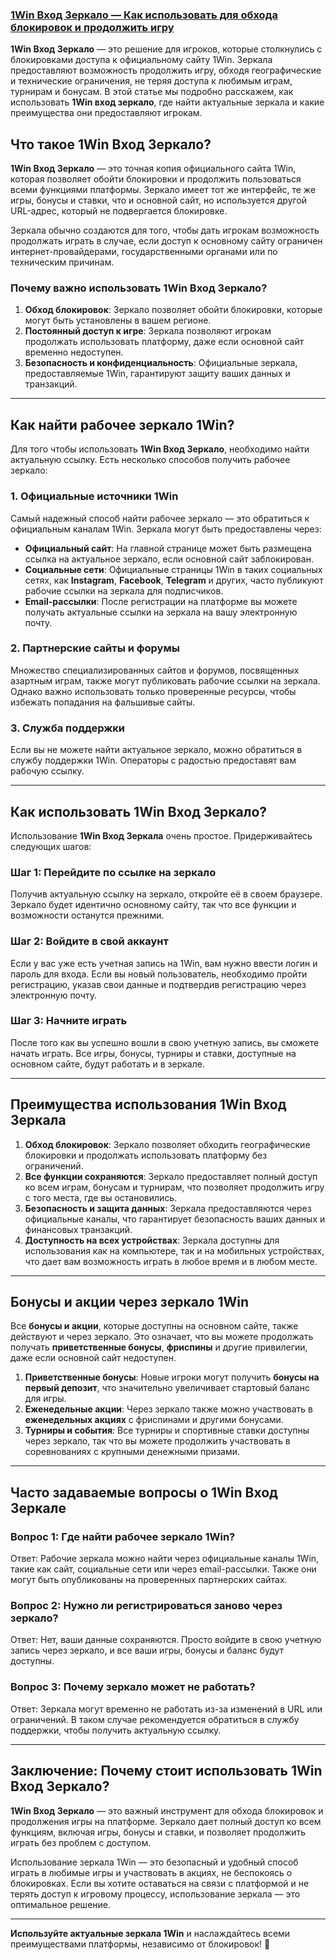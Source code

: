 ### [1Win Вход Зеркало — Как использовать для обхода блокировок и продолжить игру](https://brandplay.link/9sD8CZLQ)

**1Win Вход Зеркало** — это решение для игроков, которые столкнулись с блокировками доступа к официальному сайту 1Win. Зеркала предоставляют возможность продолжить игру, обходя географические и технические ограничения, не теряя доступа к любимым играм, турнирам и бонусам. В этой статье мы подробно расскажем, как использовать **1Win вход зеркало**, где найти актуальные зеркала и какие преимущества они предоставляют игрокам.

## Что такое 1Win Вход Зеркало?

**1Win Вход Зеркало** — это точная копия официального сайта 1Win, которая позволяет обойти блокировки и продолжить пользоваться всеми функциями платформы. Зеркало имеет тот же интерфейс, те же игры, бонусы и ставки, что и основной сайт, но используется другой URL-адрес, который не подвергается блокировке.

Зеркала обычно создаются для того, чтобы дать игрокам возможность продолжать играть в случае, если доступ к основному сайту ограничен интернет-провайдерами, государственными органами или по техническим причинам.

### Почему важно использовать 1Win Вход Зеркало?

1. **Обход блокировок**: Зеркало позволяет обойти блокировки, которые могут быть установлены в вашем регионе.
2. **Постоянный доступ к игре**: Зеркала позволяют игрокам продолжать использовать платформу, даже если основной сайт временно недоступен.
3. **Безопасность и конфиденциальность**: Официальные зеркала, предоставляемые 1Win, гарантируют защиту ваших данных и транзакций.

***

## Как найти рабочее зеркало 1Win?

Для того чтобы использовать **1Win Вход Зеркало**, необходимо найти актуальную ссылку. Есть несколько способов получить рабочее зеркало:

### 1. **Официальные источники 1Win**

Самый надежный способ найти рабочее зеркало — это обратиться к официальным каналам 1Win. Зеркала могут быть предоставлены через:

* **Официальный сайт**: На главной странице может быть размещена ссылка на актуальное зеркало, если основной сайт заблокирован.
* **Социальные сети**: Официальные страницы 1Win в таких социальных сетях, как **Instagram**, **Facebook**, **Telegram** и других, часто публикуют рабочие ссылки на зеркала для подписчиков.
* **Email-рассылки**: После регистрации на платформе вы можете получать актуальные ссылки на зеркала на вашу электронную почту.

### 2. **Партнерские сайты и форумы**

Множество специализированных сайтов и форумов, посвященных азартным играм, также могут публиковать рабочие ссылки на зеркала. Однако важно использовать только проверенные ресурсы, чтобы избежать попадания на фальшивые сайты.

### 3. **Служба поддержки**

Если вы не можете найти актуальное зеркало, можно обратиться в службу поддержки 1Win. Операторы с радостью предоставят вам рабочую ссылку.

***

## Как использовать 1Win Вход Зеркало?

Использование **1Win Вход Зеркала** очень простое. Придерживайтесь следующих шагов:

### Шаг 1: Перейдите по ссылке на зеркало

Получив актуальную ссылку на зеркало, откройте её в своем браузере. Зеркало будет идентично основному сайту, так что все функции и возможности останутся прежними.

### Шаг 2: Войдите в свой аккаунт

Если у вас уже есть учетная запись на 1Win, вам нужно ввести логин и пароль для входа. Если вы новый пользователь, необходимо пройти регистрацию, указав свои данные и подтвердив регистрацию через электронную почту.

### Шаг 3: Начните играть

После того как вы успешно вошли в свою учетную запись, вы сможете начать играть. Все игры, бонусы, турниры и ставки, доступные на основном сайте, будут работать и в зеркале.

***

## Преимущества использования 1Win Вход Зеркала

1. **Обход блокировок**: Зеркало позволяет обходить географические блокировки и продолжать использовать платформу без ограничений.
2. **Все функции сохраняются**: Зеркало предоставляет полный доступ ко всем играм, бонусам и турнирам, что позволяет продолжить игру с того места, где вы остановились.
3. **Безопасность и защита данных**: Зеркала предоставляются через официальные каналы, что гарантирует безопасность ваших данных и финансовых транзакций.
4. **Доступность на всех устройствах**: Зеркала доступны для использования как на компьютере, так и на мобильных устройствах, что дает вам возможность играть в любое время и в любом месте.

***

## Бонусы и акции через зеркало 1Win

Все **бонусы и акции**, которые доступны на основном сайте, также действуют и через зеркало. Это означает, что вы можете продолжать получать **приветственные бонусы**, **фриспины** и другие привилегии, даже если основной сайт недоступен.

1. **Приветственные бонусы**: Новые игроки могут получить **бонусы на первый депозит**, что значительно увеличивает стартовый баланс для игры.
2. **Еженедельные акции**: Через зеркало также можно участвовать в **еженедельных акциях** с фриспинами и другими бонусами.
3. **Турниры и события**: Все турниры и спортивные ставки доступны через зеркало, так что вы можете продолжить участвовать в соревнованиях с крупными денежными призами.

***

## Часто задаваемые вопросы о 1Win Вход Зеркале

### Вопрос 1: Где найти рабочее зеркало 1Win?

Ответ: Рабочие зеркала можно найти через официальные каналы 1Win, такие как сайт, социальные сети или через email-рассылки. Также они могут быть опубликованы на проверенных партнерских сайтах.

### Вопрос 2: Нужно ли регистрироваться заново через зеркало?

Ответ: Нет, ваши данные сохраняются. Просто войдите в свою учетную запись через зеркало, и все ваши игры, бонусы и баланс будут доступны.

### Вопрос 3: Почему зеркало может не работать?

Ответ: Зеркала могут временно не работать из-за изменений в URL или ограничений. В таком случае рекомендуется обратиться в службу поддержки, чтобы получить актуальную ссылку.

***

## Заключение: Почему стоит использовать 1Win Вход Зеркало?

**1Win Вход Зеркало** — это важный инструмент для обхода блокировок и продолжения игры на платформе. Зеркало дает полный доступ ко всем функциям, включая игры, бонусы и ставки, и позволяет продолжить играть без проблем с доступом.

Использование зеркала 1Win — это безопасный и удобный способ играть в любимые игры и участвовать в акциях, не беспокоясь о блокировках. Если вы хотите оставаться на связи с платформой и не терять доступ к игровому процессу, использование зеркала — это оптимальное решение.

***

**Используйте актуальные зеркала 1Win** и наслаждайтесь всеми преимуществами платформы, независимо от блокировок! 🎉
